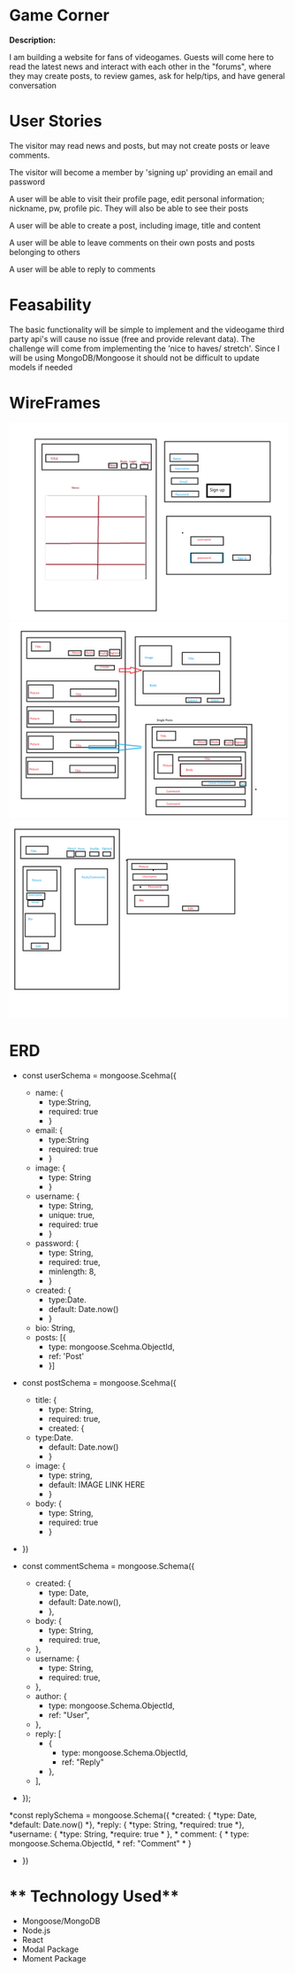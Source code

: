 **Game Corner**
========================================================================================================================================

**Description:**

I am building a website for fans of videogames. Guests will come here to read the latest news and interact with each other in the "forums", where they may create posts, to review games, ask for help/tips, and have general conversation 

**User Stories**
========================================================================================================================================
The visitor may read news and posts, but may not create posts or leave comments.

The visitor will become a member by 'signing up' providing an email and password

A user will be able to visit their profile page, edit personal information; nickname, pw, profile pic. They will also be able to see their posts

A user will be able to create a post,  including image, title and content

A user will be able to leave comments on their own posts and posts belonging to others

A user will be able to reply to comments

**Feasability**
========================================================================
The basic functionality will be simple to implement and the videogame third party api's will cause no issue (free and provide relevant data).
The challenge will come from implementing the 'nice to haves/ stretch'. Since I will be using MongoDB/Mongoose it should not be difficult to update models if needed

**WireFrames**
=========================================================================================================================================

![Home](https://github.com/mariolm16/Game-Forum/blob/master/Home.png)
![Posts](https://github.com/mariolm16/Game-Forum/blob/master/Posts.png)
![Profile](https://github.com/mariolm16/Game-Forum/blob/master/Profile.png)

**ERD**
===================================================================================================================================

* const userSchema = mongoose.Scehma({
  * name: {
    * type:String,
    * required: true
    * }
  * email: {
    * type:String
    * required: true
    * }
  * image: {
    * type: String
    * }
  * username: {
    * type: String, 
    * unique: true,
    * required: true
    * }
  * password:  {
    * type: String,
    * required: true,
    * minlength: 8,
    * }
  * created: {
    * type:Date.
    * default: Date.now()
    * }
  * bio: String,
  * posts: [{
    * type: mongoose.Scehma.ObjectId,
    * ref: 'Post'
    * }]

* const postSchema = mongoose.Scehma({
  * title: {
    * type: String,
    * required: true,
    * created: {
  * type:Date.
    * default: Date.now()
    * }
  * image: {
    * type: string,
    * default: IMAGE LINK HERE
    * }
  * body: {
    * type: String,
    * required: true
    * }
* })

* const commentSchema = mongoose.Schema({
  * created: {
    * type: Date,
    * default: Date.now(),
    * },
  * body: {
    * type: String,
    * required: true,
  * },
  * username: {
    * type: String,
    * required: true,
  * },
  * author: {
    * type: mongoose.Schema.ObjectId,
    * ref: "User",
  * },
  * reply: [
    * {
      * type: mongoose.Schema.ObjectId,
      * ref: "Reply"
    * },
  * ],
* });

*const replySchema = mongoose.Schema({
    *created: {
        *type: Date,
        *default: Date.now()
    *},
    *reply: {
        *type: String,
        *required: true
    *},
    *username: {
        *type: String,
        *require: true
    * },
    * comment: {
        * type: mongoose.Schema.ObjectId,
        * ref: "Comment"
    * }
* })

** Technology Used**
======================================================================

* Mongoose/MongoDB
* Node.js
* React
* Modal Package
* Moment Package